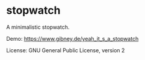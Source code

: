 # stopwatch
A minimalistic stopwatch.

Demo: https://www.gibney.de/yeah_it_s_a_stopwatch

License: GNU General Public License, version 2
